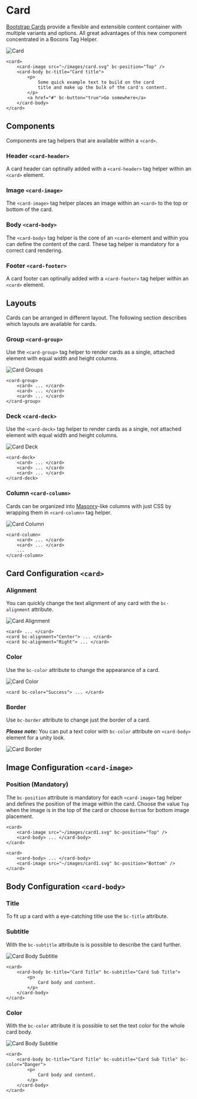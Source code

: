 # Card

[Bootstrap Cards](https://getbootstrap.com/docs/4.0/components/card/) provide a flexible and extensible content container with multiple variants and options. All great advantages of this new component concentrated in a Bocons Tag Helper.

![Card](https://raw.githubusercontent.com/brecons/bootstrap-tag-helper/master/docs/images/card_01.PNG)

```markup
<card>
    <card-image src="~/images/card.svg" bc-position="Top" />
    <card-body bc-title="Card title">
        <p>
            Some quick example text to build on the card
            title and make up the bulk of the card's content.
        </p>
        <a href="#" bc-button="true">Go somewhere</a>
    </card-body>
</card>
```

## Components

Components are tag helpers that are available within a `<card>`.

### Header `<card-header>`

A card header can optinally added with a `<card-header>` tag helper within an `<card>` element.

### Image `<card-image>`

The `<card-image>` tag helper places an image within an `<card>` to the top or bottom of the card.

### Body `<card-body>`

The `<card-body>` tag helper is the core of an `<card>` element and within you can define the content of the card. These tag helper is mandatory for a correct card rendering.

### Footer `<card-footer>`

A card footer can optinally added with a `<card-footer>` tag helper within an `<card>` element.

## Layouts

Cards can be arranged in different layout. The following section describes which layouts are available for cards.

### Group `<card-group>`

Use the `<card-group>` tag helper to render cards as a single, attached element with equal width and height columns.

![Card Groups](https://raw.githubusercontent.com/brecons/bootstrap-tag-helper/master/docs/images/card_02.PNG)

```markup
<card-group>
    <card> ... </card>
    <card> ... </card>
    <card> ... </card>
</card-group>
```

### Deck `<card-deck>`

Use the `<card-deck>` tag helper to render cards as a single, not attached element with equal width and height columns.

![Card Deck](https://raw.githubusercontent.com/brecons/bootstrap-tag-helper/master/docs/images/card_03.PNG)

```markup
<card-deck>
    <card> ... </card>
    <card> ... </card>
    <card> ... </card>
</card-deck>
```

### Column `<card-column>`

Cards can be organized into [Masonry](http://masonry.desandro.com/)-like columns with just CSS by wrapping them in `<card-column>` tag helper.

![Card Column](https://raw.githubusercontent.com/brecons/bootstrap-tag-helper/master/docs/images/card_04.PNG)

```markup
<card-column>
    <card> ... </card>
    <card> ... </card>
    ...
</card-column>
```

## Card Configuration `<card>`

### Alignment

You can quickly change the text alignment of any card with the `bc-alignment` attribute.

![Card Alignment](https://raw.githubusercontent.com/brecons/bootstrap-tag-helper/master/docs/images/card_05.PNG)

```markup
<card> ... </card>
<card bc-alignment="Center"> ... </card>
<card bc-alignment="Right"> ... </card>
```

### Color

Use the `bc-color` attribute to change the appearance of a card.

![Card Color](https://raw.githubusercontent.com/brecons/bootstrap-tag-helper/master/docs/images/card_06.PNG)

```markup
<card bc-color="Success"> ... </card>
```

### Border

Use `bc-border` attribute to change just the border of a card.

***Please note:*** You can put a text color with `bc-color` attribute on `<card-body>` element for a unity look.

![Card Border](https://raw.githubusercontent.com/brecons/bootstrap-tag-helper/master/docs/images/card_07.PNG)

## Image Configuration `<card-image>`

### Position (Mandatory)

The `bc-position` attribute is mandatory for each `<card-image>` tag helper and defines the position of the image within the card. Choose the value `Top` when the image is in the top of the card or choose `Bottom` for bottom image placement.

```markup
<card>
    <card-image src="~/images/card1.svg" bc-position="Top" />
    <card-body> ... </card-body>
</card>

<card>
    <card-body> ... </card-body>
    <card-image src="~/images/card1.svg" bc-position="Bottom" />
</card>
```

## Body Configuration `<card-body>`

### Title

To fit up a card with a eye-catching title use the `bc-title` attribute.

### Subtitle

With the `bc-subtitle` attribute is is possible to describe the card further.

![Card Body Subtitle](https://raw.githubusercontent.com/brecons/bootstrap-tag-helper/master/docs/images/card_08.PNG)

```markup
<card>
    <card-body bc-title="Card Title" bc-subtitle="Card Sub Title">
        <p>
            Card body and content.
        </p>
    </card-body>
</card>
```

### Color

With the `bc-color` attribute it is possible to set the text color for the whole card body.

![Card Body Subtitle](https://raw.githubusercontent.com/brecons/bootstrap-tag-helper/master/docs/images/card_09.PNG)

```markup
<card>
    <card-body bc-title="Card Title" bc-subtitle="Card Sub Title" bc-color="Danger">
        <p>
            Card body and content.
        </p>
    </card-body>
</card>
```